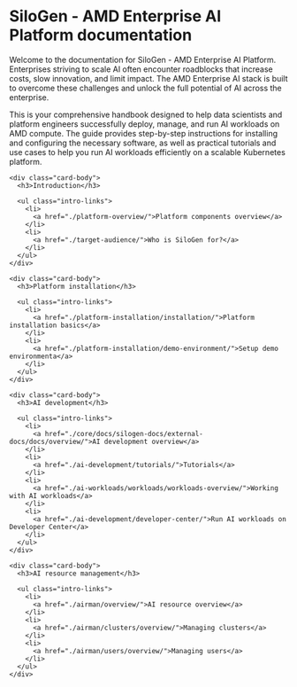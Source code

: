 # SiloGen - AMD Enterprise AI Platform documentation

Welcome to the documentation for SiloGen - AMD Enterprise AI Platform. Enterprises striving to scale AI often encounter roadblocks that increase costs, slow innovation, and limit impact. The AMD Enterprise AI stack is built to overcome these challenges and unlock the full potential of AI across the enterprise.

This is your comprehensive handbook designed to help data scientists and platform engineers successfully deploy, manage, and run AI workloads on AMD compute. The guide provides step-by-step instructions for installing and configuring the necessary software, as well as practical tutorials and use cases to help you run AI workloads efficiently on a scalable Kubernetes platform.

<div class="card-container">
  <div class="card card-intro">
    <div class="card-header">
      <span class="icon icon-introduction"></span>
    </div>

    <div class="card-body">
      <h3>Introduction</h3>

      <ul class="intro-links">
        <li>
          <a href="./platform-overview/">Platform components overview</a>
        </li>
        <li>
          <a href="./target-audience/">Who is SiloGen for?</a>
        </li>
      </ul>
    </div>
  </div>

  <div class="card card-intro">
    <div class="card-header">
      <span class="icon icon-platform"></span>
    </div>

    <div class="card-body">
      <h3>Platform installation</h3>

      <ul class="intro-links">
        <li>
          <a href="./platform-installation/installation/">Platform installation basics</a>
        </li>
        <li>
          <a href="./platform-installation/demo-environment/">Setup demo environmenta</a>
        </li>
      </ul>
    </div>
  </div>

  <div class="card card-intro">
    <div class="card-header">
      <span class="icon icon-development"></span>
    </div>

    <div class="card-body">
      <h3>AI development</h3>

      <ul class="intro-links">
        <li>
          <a href="./core/docs/silogen-docs/external-docs/docs/overview/">AI development overview</a>
        </li>
        <li>
          <a href="./ai-development/tutorials/">Tutorials</a>
        </li>
        <li>
          <a href="./ai-workloads/workloads/workloads-overview/">Working with AI workloads</a>
        </li>
        <li>
          <a href="./ai-development/developer-center/">Run AI workloads on Developer Center</a>
        </li>
      </ul>
    </div>
  </div>

  <div class="card card-intro">
    <div class="card-header">
      <span class="icon icon-resources"></span>
    </div>

    <div class="card-body">
      <h3>AI resource management</h3>

      <ul class="intro-links">
        <li>
          <a href="./airman/overview/">AI resource overview</a>
        </li>
        <li>
          <a href="./airman/clusters/overview/">Managing clusters</a>
        </li>
        <li>
          <a href="./airman/users/overview/">Managing users</a>
        </li>
      </ul>
    </div>
  </div>
</div>